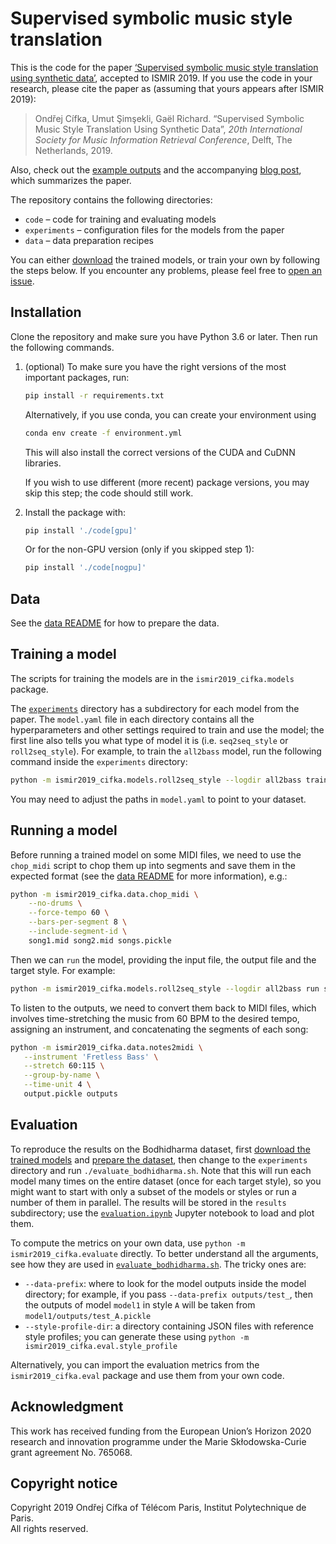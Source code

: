 # Supervised symbolic music style translation
This is the code for the paper [‘Supervised symbolic music style translation using synthetic data’](https://arxiv.org/abs/1907.02265), accepted to ISMIR 2019. If you use the code in your research, please cite the paper as (assuming that yours appears after ISMIR 2019):

> Ondřej Cífka, Umut Şimşekli, Gaël Richard. “Supervised Symbolic Music Style Translation Using Synthetic Data”, *20th International Society for Music Information Retrieval Conference*, Delft, The Netherlands, 2019.

Also, check out the [example outputs](http://tiny.cc/musicstyle) and the accompanying [blog post](https://ondrej.cifka.com/posts/neural-music-style-translation/), which summarizes the paper.

The repository contains the following directories:
- `code` – code for training and evaluating models
- `experiments` – configuration files for the models from the paper
- `data` – data preparation recipes

You can either [download](https://doi.org/10.5281/zenodo.3245374) the trained models, or train your own by following the steps below. If you encounter any problems, please feel free to [open an issue](https://github.com/cifkao/ismir2019-music-style-translation/issues).

## Installation

Clone the repository and make sure you have Python 3.6 or later. Then run the following commands.

1. (optional) To make sure you have the right versions of the most important packages, run:
   ```sh
   pip install -r requirements.txt
   ```
   Alternatively, if you use conda, you can create your environment using
   ```sh
   conda env create -f environment.yml
   ```
   This will also install the correct versions of the CUDA and CuDNN libraries.
   
   If you wish to use different (more recent) package versions, you may skip this step; the code should still work.

2. Install the package with:
   ```sh
   pip install './code[gpu]'
   ```
   Or for the non-GPU version (only if you skipped step 1):
   ```sh
   pip install './code[nogpu]'
   ```

## Data

See the [data README](data/README.md) for how to prepare the data.

## Training a model

The scripts for training the models are in the `ismir2019_cifka.models` package.

The [`experiments`](experiments) directory has a subdirectory for each model from the paper. The `model.yaml` file in each directory contains all the hyperparameters and other settings required to train and use the model; the first line also tells you what type of model it is (i.e. `seq2seq_style` or `roll2seq_style`).  For example, to train the `all2bass` model, run the following command inside the `experiments` directory:
```sh
python -m ismir2019_cifka.models.roll2seq_style --logdir all2bass train
```
You may need to adjust the paths in `model.yaml` to point to your dataset.

## Running a model

Before running a trained model on some MIDI files, we need to use the `chop_midi` script to chop them up into segments and save them in the expected format (see the [data README](data/README.md) for more information), e.g.:
```sh
python -m ismir2019_cifka.data.chop_midi \
    --no-drums \
    --force-tempo 60 \
    --bars-per-segment 8 \
    --include-segment-id \
    song1.mid song2.mid songs.pickle
```
Then we can `run` the model, providing the input file, the output file and the target style. For example:
```sh
python -m ismir2019_cifka.models.roll2seq_style --logdir all2bass run songs.pickle output.pickle ZZREGGAE
```
To listen to the outputs, we need to convert them back to MIDI files, which involves time-stretching the music from 60 BPM to the desired tempo, assigning an instrument, and concatenating the segments of each song:
```sh
python -m ismir2019_cifka.data.notes2midi \
   --instrument 'Fretless Bass' \
   --stretch 60:115 \
   --group-by-name \
   --time-unit 4 \
   output.pickle outputs
```

## Evaluation

To reproduce the results on the Bodhidharma dataset, first [download the trained models](https://doi.org/10.5281/zenodo.3245374) and [prepare the dataset](data/README.md), then change to the `experiments` directory and run `./evaluate_bodhidharma.sh`. Note that this will run each model many times on the entire dataset (once for each target style), so you might want to start with only a subset of the models or styles or run a number of them in parallel. The results will be stored in the `results` subdirectory; use the [`evaluation.ipynb`](experiments/evaluation.ipynb) Jupyter notebook to load and plot them.

To compute the metrics on your own data, use `python -m ismir2019_cifka.evaluate` directly. To better understand all the arguments, see how they are used in [`evaluate_bodhidharma.sh`](experiments/evaluate_bodhidharma.sh). The tricky ones are:

* `--data-prefix`: where to look for the model outputs inside the model directory; for example, if you pass `--data-prefix outputs/test_`, then the outputs of model `model1` in style `A` will be taken from `model1/outputs/test_A.pickle`
* `--style-profile-dir`: a directory containing JSON files with reference style profiles; you can generate these using `python -m ismir2019_cifka.eval.style_profile`

Alternatively, you can import the evaluation metrics from the `ismir2019_cifka.eval` package and use them from your own code.

## Acknowledgment
This work has received funding from the European Union’s Horizon 2020 research and innovation programme under the Marie Skłodowska-Curie grant agreement No. 765068.

## Copyright notice
Copyright 2019 Ondřej Cífka of Télécom Paris, Institut Polytechnique de Paris.  
All rights reserved.
